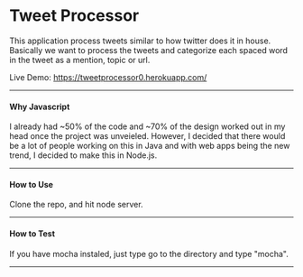 # Tweet Processor
This application process tweets similar to how twitter does it in house. Basically we want to process the tweets and categorize each spaced word in the tweet as a mention, topic or url.

Live Demo: https://tweetprocessor0.herokuapp.com/
- - - -
#### Why Javascript

I already had ~50% of the code and ~70% of the design worked out in my head once the project was unveieled. However, I decided that there would be a lot of people working on this in Java and with web apps being the new trend, I decided to make this in Node.js. 
- - - -
#### How to Use

Clone the repo, and hit node server.

- - - -
#### How to Test

If you have mocha instaled, just type go to the directory and type "mocha".

- - - -



